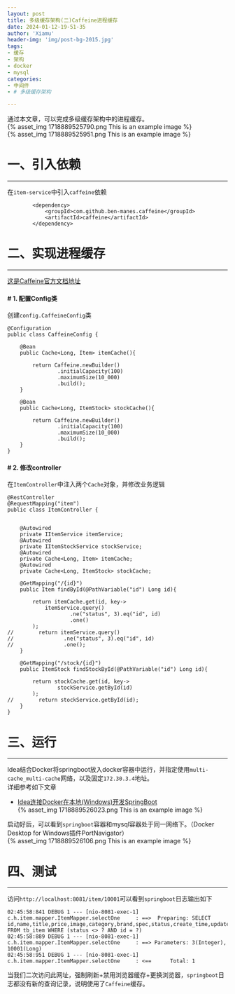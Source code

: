```yaml
---
layout: post
title: 多级缓存架构(二)Caffeine进程缓存
date: 2024-01-12-19-51-35
author: 'Xiamu'
header-img: 'img/post-bg-2015.jpg'
tags:
- 缓存
- 架构
- docker
- mysql
categories:
- 中间件
- # 多级缓存架构

---
```



通过本文章，可以完成多级缓存架构中的进程缓存。  
{% asset_img 1718889525790.png This is an example image %}  
{% asset_img 1718889525951.png This is an example image %}

# 一、引入依赖
-----------

在`item-service`中引入`caffeine`依赖

```prism language-xml
		<dependency>
            <groupId>com.github.ben-manes.caffeine</groupId>
            <artifactId>caffeine</artifactId>
        </dependency>
```

# 二、实现进程缓存
--------------

[这是Caffeine官方文档地址](https://github.com/ben-manes/caffeine/wiki/Home-zh-CN)

#### # 1. 配置Config类

创建`config.CaffeineConfig`类

```prism language-java
@Configuration
public class CaffeineConfig {
   
    @Bean
    public Cache<Long, Item> itemCache(){
   
        return Caffeine.newBuilder()
                .initialCapacity(100)
                .maximumSize(10_000)
                .build();
    }

    @Bean
    public Cache<Long, ItemStock> stockCache(){
   
        return Caffeine.newBuilder()
                .initialCapacity(100)
                .maximumSize(10_000)
                .build();
    }
}
```

#### # 2. 修改controller

在`ItemController`中注入两个`Cache`对象，并修改业务逻辑

```prism language-java
@RestController
@RequestMapping("item")
public class ItemController {
   

    @Autowired
    private IItemService itemService;
    @Autowired
    private IItemStockService stockService;
    @Autowired
    private Cache<Long, Item> itemCache;
    @Autowired
    private Cache<Long, ItemStock> stockCache;

    @GetMapping("/{id}")
    public Item findById(@PathVariable("id") Long id){
   
        return itemCache.get(id, key->
            itemService.query()
                    .ne("status", 3).eq("id", id)
                    .one()
        );
//        return itemService.query()
//                .ne("status", 3).eq("id", id)
//                .one();
    }

    @GetMapping("/stock/{id}")
    public ItemStock findStockById(@PathVariable("id") Long id){
   
        return stockCache.get(id, key->
                stockService.getById(id)
        );
//        return stockService.getById(id);
    }
}

```

# 三、运行
----------

Idea结合Docker将springboot放入docker容器中运行，并指定使用`multi-cache_multi-cache`网络，以及固定`172.30.3.4`地址。  
详细参考如下文章

* [Idea连接Docker在本地(Windows)开发SpringBoot](https://blog.csdn.net/m0_51390969/article/details/135418163?spm=1001.2014.3001.5501)  
  {% asset_img 1718889526023.png This is an example image %}

启动好后，可以看到`springboot`容器和mysql容器处于同一网络下。（Docker Desktop for Windows插件PortNavigator）  
{% asset_img 1718889526106.png This is an example image %}

# 四、测试
----------

访问`http://localhost:8081/item/10001`可以看到`springboot`日志输出如下

```prism language-txt
02:45:58:841 DEBUG 1 --- [nio-8081-exec-1] c.h.item.mapper.ItemMapper.selectOne     : ==>  Preparing: SELECT id,name,title,price,image,category,brand,spec,status,create_time,update_time FROM tb_item WHERE (status <> ? AND id = ?)
02:45:58:889 DEBUG 1 --- [nio-8081-exec-1] c.h.item.mapper.ItemMapper.selectOne     : ==> Parameters: 3(Integer), 10001(Long)
02:45:58:951 DEBUG 1 --- [nio-8081-exec-1] c.h.item.mapper.ItemMapper.selectOne     : <==      Total: 1
```

当我们二次访问此网址，强制刷新+禁用浏览器缓存+更换浏览器，`springboot`日志都没有新的查询记录，说明使用了`Caffeine`缓存。
